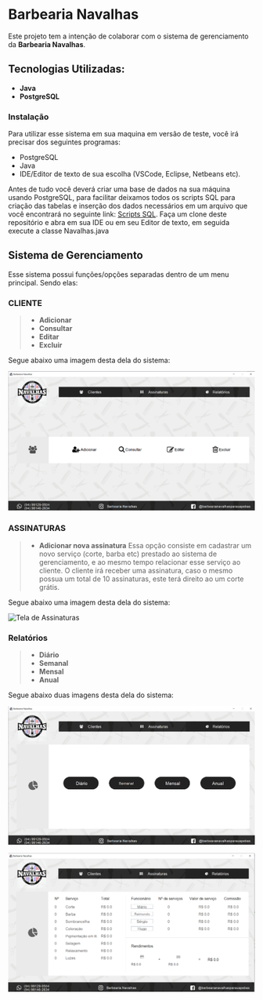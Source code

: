 
# Barbearia Navalhas

Este projeto tem a intenção de colaborar com o sistema de gerenciamento da  **Barbearia Navalhas**.

## Tecnologias Utilizadas:
- **Java**
- **PostgreSQL**

### Instalação
Para utilizar esse sistema em sua maquina em versão de teste, você irá precisar dos seguintes programas:

- PostgreSQL
- Java
- IDE/Editor de texto de sua escolha (VSCode, Eclipse, Netbeans etc).

Antes de tudo você deverá criar uma base de dados na sua máquina usando PostgreSQL, para facilitar deixamos todos os scripts SQL para criação das tabelas e inserção dos dados necessários em um arquivo que você encontrará no seguinte link: [Scripts SQL](https://github.com/matheuskildere/Navalhas/blob/master/Readme/bd.txt).
Faça um clone deste repositório e abra em sua IDE ou em seu Editor de texto, em seguida execute a classe Navalhas.java

## Sistema de Gerenciamento

Esse sistema possui funções/opções separadas dentro de um menu principal. Sendo elas:

### **CLIENTE**
> - **Adicionar**
> - **Consultar**
> - **Editar**
> - **Excluir**

Segue abaixo uma imagem desta dela do sistema:

![Tela cliente](https://github.com/matheuskildere/Navalhas/blob/master/Readme/cliente.png)

### **ASSINATURAS**
> - **Adicionar nova assinatura**
> Essa opção consiste em cadastrar um novo serviço (corte, barba etc) prestado ao sistema de gerenciamento, e ao mesmo tempo relacionar esse serviço ao cliente. O cliente irá receber uma assinatura, caso o mesmo possua um total de 10 assinaturas, este terá direito ao um corte grátis.

Segue abaixo uma imagem desta dela do sistema:

![Tela de Assinaturas](https://github.com/matheuskildere/Navalhas/blob/master/Readme/telaAssinauta.jpeg)

### Relatórios
> - **Diário**
> - **Semanal**
> - **Mensal**
> - **Anual**

Segue abaixo duas imagens desta dela do sistema:

![Tela relatorios](https://github.com/matheuskildere/Navalhas/blob/master/Readme/realatorios.png)

![Tela relatorio diario](https://github.com/matheuskildere/Navalhas/blob/master/Readme/realatoriodiario.png)
